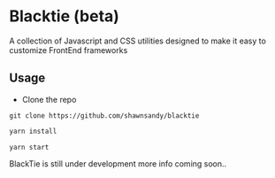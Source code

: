 # Blacktie (beta)

A collection of Javascript and CSS utilities designed to make it easy to customize FrontEnd frameworks

## Usage

* Clone the repo

```
git clone https://github.com/shawnsandy/blacktie
```

``` bash
yarn install
```

```
yarn start
```

BlackTie is still under development more info coming soon..
